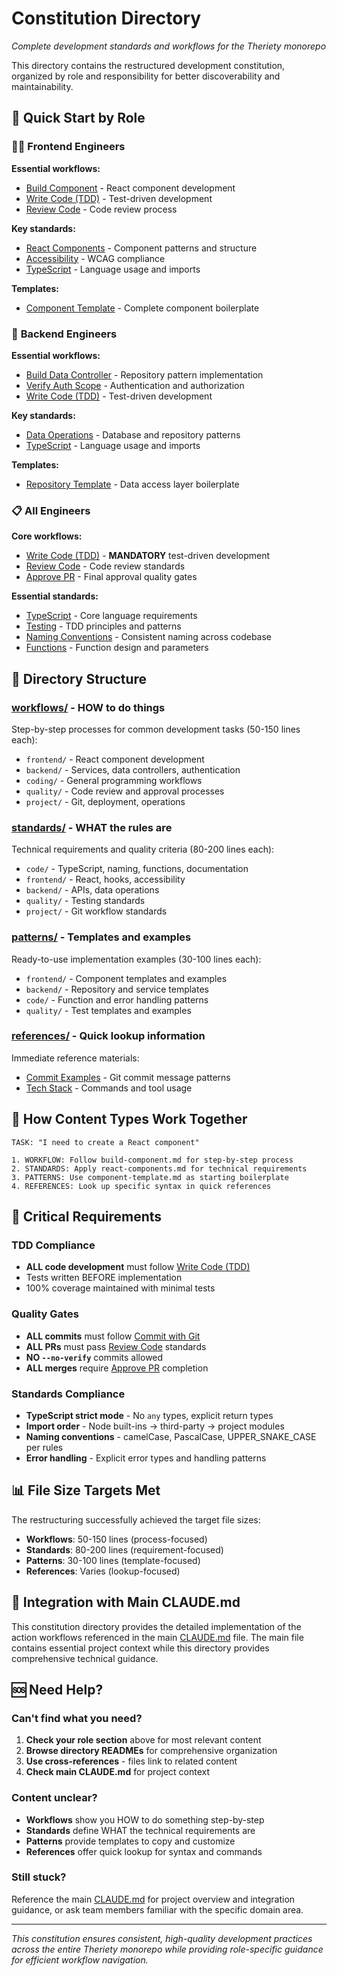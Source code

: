 # Constitution Directory

_Complete development standards and workflows for the Theriety monorepo_

This directory contains the restructured development constitution, organized by role and responsibility for better discoverability and maintainability.

## 🎯 **Quick Start by Role**

### 👨‍💻 **Frontend Engineers**

**Essential workflows:**

- [Build Component](@./workflows/frontend/build-component.md) - React component development
- [Write Code (TDD)](@./workflows/coding/write-code-tdd.md) - Test-driven development
- [Review Code](@./workflows/quality/review-code.md) - Code review process

**Key standards:**

- [React Components](@./standards/frontend/react-components.md) - Component patterns and structure
- [Accessibility](@./standards/frontend/accessibility.md) - WCAG compliance
- [TypeScript](@./standards/code/typescript.md) - Language usage and imports

**Templates:**

- [Component Template](@./patterns/frontend/component-template.md) - Complete component boilerplate

### 🔧 **Backend Engineers**

**Essential workflows:**

- [Build Data Controller](@./workflows/backend/build-data-controller.md) - Repository pattern implementation
- [Verify Auth Scope](@./workflows/backend/verify-auth-scope.md) - Authentication and authorization
- [Write Code (TDD)](@./workflows/coding/write-code-tdd.md) - Test-driven development

**Key standards:**

- [Data Operations](@./standards/backend/data-operation.md) - Database and repository patterns
- [TypeScript](@./standards/code/typescript.md) - Language usage and imports

**Templates:**

- [Repository Template](@./patterns/backend/repository-template.md) - Data access layer boilerplate

### 📋 **All Engineers**

**Core workflows:**

- [Write Code (TDD)](@./workflows/coding/write-code-tdd.md) - **MANDATORY** test-driven development
- [Review Code](@./workflows/quality/review-code.md) - Code review standards
- [Approve PR](@./workflows/quality/approve-pr.md) - Final approval quality gates

**Essential standards:**

- [TypeScript](@./standards/code/typescript.md) - Core language requirements
- [Testing](@./standards/quality/testing.md) - TDD principles and patterns
- [Naming Conventions](@./standards/code/naming.md) - Consistent naming across codebase
- [Functions](@./standards/code/functions.md) - Function design and parameters

## 📁 **Directory Structure**

### **[workflows/](@./workflows/)** - HOW to do things

Step-by-step processes for common development tasks (50-150 lines each):

- `frontend/` - React component development
- `backend/` - Services, data controllers, authentication
- `coding/` - General programming workflows
- `quality/` - Code review and approval processes
- `project/` - Git, deployment, operations

### **[standards/](@./standards/)** - WHAT the rules are

Technical requirements and quality criteria (80-200 lines each):

- `code/` - TypeScript, naming, functions, documentation
- `frontend/` - React, hooks, accessibility
- `backend/` - APIs, data operations
- `quality/` - Testing standards
- `project/` - Git workflow standards

### **[patterns/](@./patterns/)** - Templates and examples

Ready-to-use implementation examples (30-100 lines each):

- `frontend/` - Component templates and examples
- `backend/` - Repository and service templates
- `code/` - Function and error handling patterns
- `quality/` - Test templates and examples

### **[references/](@./references/)** - Quick lookup information

Immediate reference materials:

- [Commit Examples](@./references/commit-examples.md) - Git commit message patterns
- [Tech Stack](@./references/tech-stack.md) - Commands and tool usage

## 🔄 **How Content Types Work Together**

```
TASK: "I need to create a React component"

1. WORKFLOW: Follow build-component.md for step-by-step process
2. STANDARDS: Apply react-components.md for technical requirements
3. PATTERNS: Use component-template.md as starting boilerplate
4. REFERENCES: Look up specific syntax in quick references
```

## 🚨 **Critical Requirements**

### **TDD Compliance**

- **ALL code development** must follow [Write Code (TDD)](@./workflows/coding/write-code-tdd.md)
- Tests written BEFORE implementation
- 100% coverage maintained with minimal tests

### **Quality Gates**

- **ALL commits** must follow [Commit with Git](@./workflows/project/commit-with-git.md)
- **ALL PRs** must pass [Review Code](@./workflows/quality/review-code.md) standards
- **NO `--no-verify`** commits allowed
- **ALL merges** require [Approve PR](@./workflows/quality/approve-pr.md) completion

### **Standards Compliance**

- **TypeScript strict mode** - No `any` types, explicit return types
- **Import order** - Node built-ins → third-party → project modules
- **Naming conventions** - camelCase, PascalCase, UPPER_SNAKE_CASE per rules
- **Error handling** - Explicit error types and handling patterns

## 📊 **File Size Targets Met**

The restructuring successfully achieved the target file sizes:

- **Workflows**: 50-150 lines (process-focused)
- **Standards**: 80-200 lines (requirement-focused)
- **Patterns**: 30-100 lines (template-focused)
- **References**: Varies (lookup-focused)

## 🔗 **Integration with Main CLAUDE.md**

This constitution directory provides the detailed implementation of the action workflows referenced in the main [CLAUDE.md](@../CLAUDE.md) file. The main file contains essential project context while this directory provides comprehensive technical guidance.

## 🆘 **Need Help?**

### **Can't find what you need?**

1. **Check your role section** above for most relevant content
2. **Browse directory READMEs** for comprehensive organization
3. **Use cross-references** - files link to related content
4. **Check main CLAUDE.md** for project context

### **Content unclear?**

- **Workflows** show you HOW to do something step-by-step
- **Standards** define WHAT the technical requirements are
- **Patterns** provide templates to copy and customize
- **References** offer quick lookup for syntax and commands

### **Still stuck?**

Reference the main [CLAUDE.md](@../CLAUDE.md) for project overview and integration guidance, or ask team members familiar with the specific domain area.

---

_This constitution ensures consistent, high-quality development practices across the entire Theriety monorepo while providing role-specific guidance for efficient workflow navigation._
